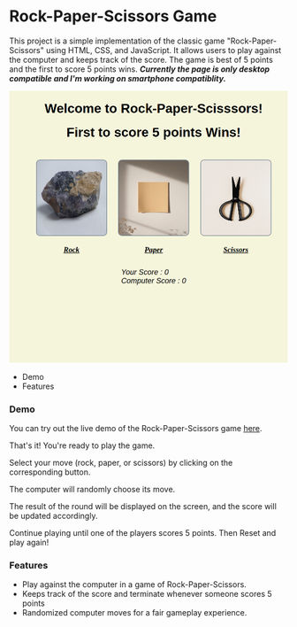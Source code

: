 # Rock-Paper-Scissors Game

This project is a simple implementation of the classic game "Rock-Paper-Scissors" using HTML, CSS, and JavaScript. It allows users to play against the computer and keeps track of the score. The game is best of 5 points and the first to score 5 points wins. ***Currently the page is only desktop compatible and I'm working on smartphone compatiblity.***

![Image](resources/Rock-Paper-Scissor-SS.png)

* Demo
* Features

### Demo
You can try out the live demo of the Rock-Paper-Scissors game [here](rishabhsgaharwar.github.io/rock-paper-scissor).

That's it! You're ready to play the game.

Select your move (rock, paper, or scissors) by clicking on the corresponding button.

The computer will randomly choose its move.

The result of the round will be displayed on the screen, and the score will be updated accordingly.

Continue playing until one of the players scores 5 points. Then Reset and play again!

### Features
* Play against the computer in a game of Rock-Paper-Scissors.
* Keeps track of the score and terminate whenever someone scores 5 points
* Randomized computer moves for a fair gameplay experience.


